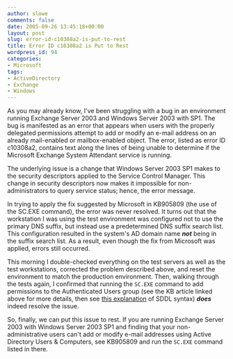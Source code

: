 ```yaml
---
author: slowe
comments: false
date: 2005-09-26 13:45:18+00:00
layout: post
slug: error-id-c10308a2-is-put-to-rest
title: Error ID c10308a2 is Put to Rest
wordpress_id: 94
categories:
- Microsoft
tags:
- ActiveDirectory
- Exchange
- Windows
---
```


As you may already know, I've been struggling with a bug in an environment running Exchange Server 2003 and Windows Server 2003 with SP1. The bug is manifested as an error that appears when users with the properly delegated permissions attempt to add or modify an e-mail address on an already mail-enabled or mailbox-enabled object. The error, listed as error ID c10308a2, contains text along the lines of being unable to determine if the Microsoft Exchange System Attendant service is running.

The underlying issue is a change that Windows Server 2003 SP1 makes to the security descriptors applied to the Service Control Manager. This change in security descriptors now makes it impossible for non-administrators to query service status; hence, the error message.

In trying to apply the fix suggested by Microsoft in KB905809 (the use of the SC.EXE command), the error was never resolved. It turns out that the workstation I was using the test environment was configured not to use the primary DNS suffix, but instead use a predetermined DNS suffix search list. This configuration resulted in the system's AD domain name **_not_** being in the suffix search list. As a result, even though the fix from Microsoft was applied, errors still occurred.

This morning I double-checked everything on the test servers as well as the test workstations, corrected the problem described above, and reset the environment to match the production environment. Then, walking through the tests again, I confirmed that running the `SC.EXE` command to add permissions to the Authenticated Users group (see the KB article linked above for more details, then see [this explanation](http://msdn.microsoft.com/library/default.asp?url=/library/en-us/secauthz/security/security_descriptor_string_format.asp) of SDDL syntax) **_does_** indeed resolve the issue.

So, finally, we can put this issue to rest. If you are running Exchange Server 2003 with Windows Server 2003 SP1 and finding that your non-administrative users can't add or modify e-mail addresses using Active Directory Users & Computers, see KB905809 and run the `SC.EXE` command listed in there.
